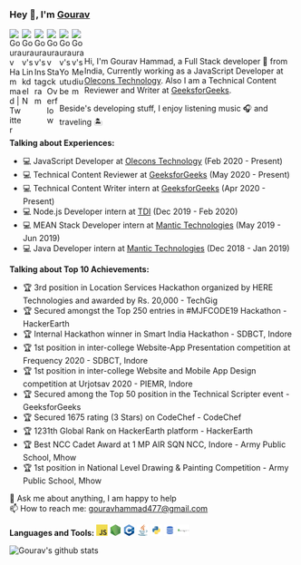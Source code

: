 ### Hey 👋, I'm [Gourav](https://gouravhammad.herokuapp.com)

<a href="https://twitter.com/gouravhammad">
  <img align="left" alt="Gourav Hammad | Twitter" width="22px" src="https://cdn.jsdelivr.net/npm/simple-icons@v3/icons/twitter.svg" />
</a>
<a href="https://www.linkedin.com/in/gouravhammad">
  <img align="left" alt="Gourav's LinkdeIN" width="22px" src="https://cdn.jsdelivr.net/npm/simple-icons@v3/icons/linkedin.svg" />
</a>
<a href="https://www.instagram.com/gouravhammad">
  <img align="left" alt="Gourav's Instagram" width="22px" src="https://cdn.jsdelivr.net/npm/simple-icons@v3/icons/instagram.svg" />
</a>
<a href="https://www.facebook.com/gouravhammad477/">
  <img align="left" alt="Gourav StackOverflow" width="22px" src="https://cdn.jsdelivr.net/npm/simple-icons@v3/icons/facebook.svg" />
</a>
<a href="https://www.youtube.com/channel/UCbLiJz8Td-XTjIt-7wxnNpw">
  <img align="left" alt="Gourav's Youtube" width="22px" src="https://cdn.jsdelivr.net/npm/simple-icons@v3/icons/youtube.svg" />
</a>
<a href="https://medium.com/@gouravhammad477">
  <img align="left" alt="Gourav's Medium" width="22px" src="https://cdn.jsdelivr.net/npm/simple-icons@v3/icons/medium.svg" />
</a>
<br />
<br />

Hi, I'm Gourav Hammad, a Full Stack developer 🚀 from India, Currently working as a JavaScript Developer at [Olecons Technology](https://olecons.com/). Also I am a Technical Content Reviewer and Writer at [GeeksforGeeks](https://geeksforgeeks.org/).

Beside's developing stuff, I enjoy listening music 🎧 and traveling 🏝️

**Talking about Experiences:**
- 💻 JavaScript Developer at [Olecons Technology](https://olecons.com/) (Feb 2020 - Present)
- 💻 Technical Content Reviewer at [GeeksforGeeks](https://geeksforgeeks.org/) (May 2020 - Present)
- 💻 Technical Content Writer intern at [GeeksforGeeks](https://geeksforgeeks.org/) (Apr 2020 - Present) 
- 💻 Node.js Developer intern at [TDI](https://thedesigninstitute.in/) (Dec 2019 - Feb 2020)
- 💻 MEAN Stack Developer intern at [Mantic Technologies](https://www.linkedin.com/company/mantic-technologies/about/) (May 2019 - Jun 2019)
- 💻 Java Developer intern at [Mantic Technologies](https://www.linkedin.com/company/mantic-technologies/about/) (Dec 2018 - Jan 2019)

**Talking about Top 10 Achievements:**
- 🏆 3rd position in Location Services Hackathon organized by HERE Technologies and awarded by Rs. 20,000 - TechGig
- 🏆 Secured amongst the Top 250 entries in #MJFCODE19 Hackathon - HackerEarth
- 🏆 Internal Hackathon winner in Smart India Hackathon - SDBCT, Indore
- 🏆 1st position in inter-college Website-App Presentation competition at Frequency 2020 - SDBCT, Indore
- 🏆 1st position in inter-college Website and Mobile App Design competition at Urjotsav 2020 - PIEMR, Indore
- 🏆 Secured among the Top 50 position in the Technical Scripter event - GeeksforGeeks
- 🏆 Secured 1675 rating (3 Stars) on CodeChef - CodeChef
- 🏆 1231th Global Rank on HackerEarth platform - HackerEarth
- 🏆 Best NCC Cadet Award at 1 MP AIR SQN NCC, Indore - Army Public School, Mhow
- 🏆 1st position in National Level Drawing & Painting Competition - Army Public School, Mhow

💬 Ask me about anything, I am happy to help <br />
📫 How to reach me: gouravhammad477@gmail.com

**Languages and Tools:**
<code><img height="20" src="https://raw.githubusercontent.com/github/explore/80688e429a7d4ef2fca1e82350fe8e3517d3494d/topics/javascript/javascript.png"></code>
<code><img height="20" src="https://raw.githubusercontent.com/github/explore/80688e429a7d4ef2fca1e82350fe8e3517d3494d/topics/nodejs/nodejs.png"></code>
<code><img height="20" src="https://raw.githubusercontent.com/github/explore/80688e429a7d4ef2fca1e82350fe8e3517d3494d/topics/cpp/cpp.png"></code>
<code><img height="20" src="https://raw.githubusercontent.com/github/explore/80688e429a7d4ef2fca1e82350fe8e3517d3494d/topics/java/java.png"></code>
<code><img height="20" src="https://raw.githubusercontent.com/github/explore/80688e429a7d4ef2fca1e82350fe8e3517d3494d/topics/python/python.png"></code>
<code><img height="20" src="https://raw.githubusercontent.com/github/explore/80688e429a7d4ef2fca1e82350fe8e3517d3494d/topics/sql/sql.png"></code>
<code><img height="20" src="https://raw.githubusercontent.com/github/explore/80688e429a7d4ef2fca1e82350fe8e3517d3494d/topics/mongodb/mongodb.png"></code>

![Gourav's github stats](https://github-readme-stats.vercel.app/api?username=gouravhammad&show_icons=true&hide_border=true)
